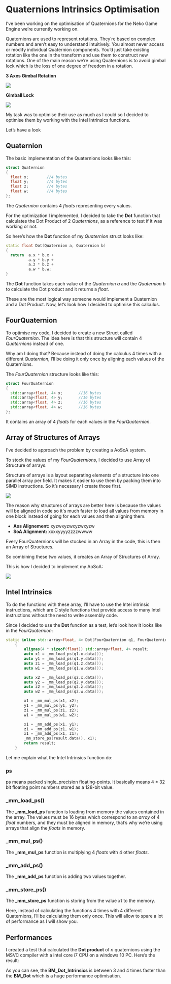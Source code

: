 # Quaternions Intrinsics Optimisation
I’ve been working on the optimisation of Quaternions for the Neko Game Engine we’re currently working on.

Quaternions are used to represent rotations. They’re based on complex numbers and aren’t easy to understand intuitively. You almost never access or modify individual Quaternion components. You’d just take existing rotation like the one in the transform and use them to construct new rotations. One of the main reason we’re using Quaternions is to avoid gimbal lock which is the loss of one degree of freedom in a rotation.

**3 Axes Gimbal Rotation**

![](https://upload.wikimedia.org/wikipedia/commons/5/5a/Gimbal_3_axes_rotation.gif)

**Gimball Lock**

![](https://upload.wikimedia.org/wikipedia/commons/4/49/Gimbal_Lock_Plane.gif)


<!--- Show a picture illustrating quaternions and rotations --->

My task was to optimise their use as much as I could so I decided to optimise them by working with the Intel Intrinsics functions.

Let’s have a look

## Quaternion
The basic implementation of the Quaternions looks like this:

```cpp
struct Quaternion
{
  float x;        //4 bytes
  float y;        //4 bytes
  float z;        //4 bytes
  float w;        //4 bytes
};
```

<!--- Show in code the implementation --->

The *Quaternion* contains 4 *floats* representing every values.

For the optimization I implemented, I decided to take the **Dot** function that calculates the Dot Product of 2 *Quaternions*, as a reference to test if it was working or not.

So here’s how the **Dot** function of my *Quaternion* struct looks like:
```cpp
static float Dot(Quaternion a, Quaternion b)
{
  return  a.x * b.x +
          a.y * b.y +
          a.z * b.z +
          a.w * b.w;
}
```

The **Dot** function takes each value of the *Quaternion a* and the *Quaternion b* to calculate the Dot product and it returns a *float*.

These are the most logical way someone would implement a Quaternion and a Dot Product. Now, let’s look how I decided to optimise this calculus.

## FourQuaternion
To optimise my code, I decided to create a new Struct called *FourQuaternion*. The idea here is that this structure will contain 4 *Quaternions* instead of one.

Why am I doing that? Because instead of doing the calculus 4 times with a different *Quaternion*, I’ll be doing it only once by aligning each values of the Quaternions.

The *FourQuaternion* structure looks like this:

```cpp
struct FourQuaternion
{
  std::array<float, 4> x;       //16 bytes
  std::array<float, 4> y;       //16 bytes
  std::array<float, 4> z;       //16 bytes
  std::array<float, 4> w;       //16 bytes
};
```
<!--- Show in code the implementation --->

It contains an array of 4 *floats* for each values in the *FourQuaternion*.

## Array of Structures of Arrays
I've decided to approach the problem by creating a AoSoA system.

To stock the values of my *FourQuaternions*, I decided to use Array of Structure of arrays.
<!--- explain more about AoS SoA and AoSoA --->
Structure of arrays is a layout separating elements of a structure into one parallel array per field. It makes it easier to use them by packing them into SIMD instructions. So it’s necessary I create those first.

![](https://github.com/SebastienFeser/SebastienFeser.github.io/ScalarVsSIMD.png)

The reason why structures of arrays are better here is because the values will be aligned in code so it's much faster to load all values from memory in one block instead of going for each values and then aligning them.

- **Aos Alignement:** xyzwxyzwxyzwxyzw
- **SoA Alignment:** xxxxyyyyzzzzwwww

Every FourQuaternions will be stocked in an Array in the code, this is then an Array of Structures.

So combining these two values, it creates an Array of Structures of Array.

This is how I decided to implement my AoSoA:

![](https://github.com/SebastienFeser/SebastienFeser.github.io/FourQuaternionsAoSoA.png)

## Intel Intrinsics
To do the functions with these array, I’ll have to use the Intel intrinsic instructions, which are C style functions that provide access to many Intel instructions without the need to write assembly code. 

Since I decided to use the **Dot** function as a test, let’s look how it looks like in the *FourQuaternion*:
```cpp
static inline std::array<float, 4> Dot(FourQuaternion q1, FourQuaternion q2)
	{
		alignas(4 * sizeof(float)) std::array<float, 4> result;
		auto x1 = _mm_load_ps(q1.x.data());
		auto y1 = _mm_load_ps(q1.y.data());
		auto z1 = _mm_load_ps(q1.z.data());
		auto w1 = _mm_load_ps(q1.w.data());

		auto x2 = _mm_load_ps(q2.x.data());
		auto y2 = _mm_load_ps(q2.y.data());
		auto z2 = _mm_load_ps(q2.z.data());
		auto w2 = _mm_load_ps(q2.w.data());

		x1 = _mm_mul_ps(x1, x2);
		y1 = _mm_mul_ps(y1, y2);
		z1 = _mm_mul_ps(z1, z2);
		w1 = _mm_mul_ps(w1, w2);

		x1 = _mm_add_ps(x1, y1);
		z1 = _mm_add_ps(z1, w1);
		x1 = _mm_add_ps(x1, z1);
		_mm_store_ps(result.data(), x1);
		return result;
	}
```
<!--- Show in code the implementation --->

Let me explain what the Intel Intrinsics function do:
### ps
ps means packed single_precision floating-points. It basically means 4 * 32 bit floating point numbers stored as a 128-bit value.

### _mm_load_ps()
The **_mm_load_ps** function is loading from memory the values contained in the array. The values must be 16 bytes which correspond to an *array* of 4 *float* numbers, and they must be aligned in memory, that’s why we’re using arrays that align the *floats* in memory.

### _mm_mul_ps()
The  **_mm_mul_ps** function is multiplying 4 *floats* with 4 other *floats*.

### _mm_add_ps()
The **_mm_add_ps** function is adding two values together.

### _mm_store_ps()
The **_mm_store_ps** function is storing from the value *x1* to the memory.

Here, instead of calculating the functions 4 times with 4 different Quaternions, I’ll be calculating them only once. This will allow to spare a lot of performance as I will show you.

## Performances
I created a test that calculated the **Dot product** of *n* quaternions using the MSVC compiler with a intel core i7 CPU on a windows 10 PC. Here’s the result:

<!--- Show a graphic of the code --->

As you can see, the **BM_Dot_Intrinsics** is between 3 and 4 times faster than the **BM_Dot** which is a huge performance optimisation.

<!--- Conclusion --->

